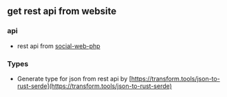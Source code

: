 ## get rest api from website

### api

- rest api from [social-web-php](https://github.com/Arikato111/social-web-php)

### Types

- Generate type for json from rest api by [https://transform.tools/json-to-rust-serde](https://transform.tools/json-to-rust-serde)

